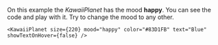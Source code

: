 On this example the *KawaiiPlanet* has the mood <b>happy</b>. You can see the code and play with it. Try to change the mood to any other.

```
<KawaiiPlanet size={220} mood="happy" color="#83D1FB" text="Blue" showTextOnHover={false} />
```
